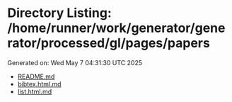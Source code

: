 # Directory Listing: /home/runner/work/generator/generator/processed/gl/pages/papers
Generated on: Wed May  7 04:31:30 UTC 2025

- [README.md](README.md)
- [bibtex.html.md](bibtex.html.md)
- [list.html.md](list.html.md)
